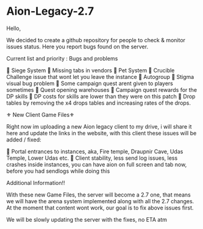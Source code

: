# Aion-Legacy-2.7

Hello,

We decided to create a github repository for people to check & monitor issues status.
Here you report bugs found on the server.

Current list and priority :
Bugs and problems

:small_orange_diamond: Siege System
:small_orange_diamond: Missing tabs in vendors
:small_orange_diamond: Pet System
:small_orange_diamond: Crucible Challenge issue that wont let you leave the instance
:small_orange_diamond: Autogroup
:small_orange_diamond: Stigma visual bug problem
:small_orange_diamond: Some campaign quest arent given to players sometimes
:small_orange_diamond: Quest opening warehouses
:small_orange_diamond: Campaign quest rewards for the DP skills
:small_orange_diamond: DP costs for skills are lower than they were on this patch
:small_orange_diamond: Drop tables by removing the x4 drops tables and increasing rates of the drops.

:fleur_de_lis: New Client Game Files:fleur_de_lis: 

Right now im uploading a new Aion legacy client to my drive, i will share it here and update the links in the website, with this client these issues will be added / fixed:

:small_orange_diamond: Portal entrances to instances, aka, Fire temple, Draupnir Cave, Udas Temple, Lower Udas etc.
:small_orange_diamond: Client stability, less send log issues, less crashes inside instances, you can have aion on full screen and tab now, before you had sendlogs while doing this

Additional Information:bangbang: 

With these new Game Files, the server will become a 2.7 one, that means we will have the arena system implemented along with all the 2.7 changes. At the moment that content wont work, our goal is to fix above issues first.

We will be slowly updating the server with the fixes, no ETA atm
